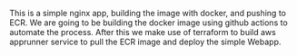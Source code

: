 This is a simple nginx app, building the image with docker, and pushing to ECR.
We are going to be building the docker image using github actions to automate the process. After this we make use of terraform to build aws apprunner service to pull the ECR image and deploy the simple Webapp.

